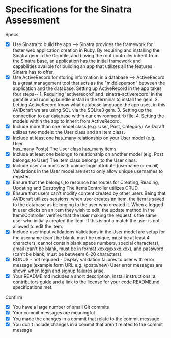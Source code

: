 # Specifications for the Sinatra Assessment

Specs:
- [x] Use Sinatra to build the app
        --> Sinatra provides the framework for faster web application creation in Ruby. By requiring and installing the Sinatra gem in the Gemfile, and having the root controller inherit from the Sinatra base, an application has the initial framework and capabilities availble for building an app that utilizes all the features Sinatra has to offer.
- [X] Use ActiveRecord for storing information in a database
        --> ActiveRecord is a great management tool that acts as the "middleperson" between the application and the database. Setting up ActiveRecord in the app takes four steps-- 1. Requiring 'activerecord' and 'sinatra-activerecord' in the gemfile and running bundle install in the terminal to install the gem. 2. Letting ActiveRecord know what database language the app uses, in this AVIDcraft we are using SQL via the SQLite3 gem. 3. Setting up the connection to our database within our environment.rb file. 4. Setting the models within the app to inherit from ActiveRecord.
- [X] Include more than one model class (e.g. User, Post, Category)
        AVIDcraft utilizes two models: the User class and an Item class.
- [X] Include at least one has_many relationship on your User model (e.g. User  
has_many Posts)
        The User class has_many items.
- [X] Include at least one belongs_to relationship on another model (e.g. Post 
belongs_to User)
        The Item class belongs_to the User class.
- [X] Include user accounts with unique login attribute (username or email)
        Validations in the User model are set to only allow unique usernames to register.
- [x] Ensure that the belongs_to resource has routes for Creating, Reading, Updating and Destroying
        The ItemsController utilizes CRUD.
- [X] Ensure that users can't modify content created by other users
        Being that AVIDcraft utilizes sessions, when user creates an item, the item is saved to the database as belonging to the user who created it.  When a logged in user clicks on an item they wish to edit, the update method in the ItemsController verifies that the user making the request is the same user who initially created the item. If  this is not a match the user is not allowed to edit the item. 
- [X] Include user input validations
        Validations in the User model are setup for the username (can't be blank, must be unique, must be at least 4 characters, cannot contain blank space numbers, special characters), email (can't be blank, must be in format xxxx@xxxx.xxx), and password (can't be blank, must be betweem 6-20 characters).
- [x] BONUS - not required - Display validation failures to user with error message (example form URL e.g. /posts/new)
        User error messages are shown when login and signup failures arise.
- [X] Your README.md includes a short description, install instructions, a contributors guide and a link to the license for your code
        README.md specifications met.

Confirm
- [X] You have a large number of small Git commits
- [X] Your commit messages are meaningful
- [X] You made the changes in a commit that relate to the commit message
- [X] You don't include changes in a commit that aren't related to the commit message